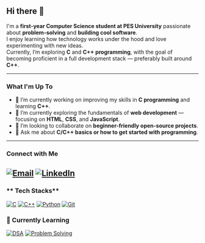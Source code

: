 ## Hi there 👋

I'm a **first-year Computer Science student at PES University** passionate about **problem-solving** and **building cool software**.  
I enjoy learning how technology works under the hood and love experimenting with new ideas.  
Currently, I’m exploring **C** and **C++ programming**, with the goal of becoming proficient in a full development stack — preferably built around **C++**.

---

### What I'm Up To
- 🔭 I’m currently working on improving my skills in **C programming** and learning **C++**.
- 🌱 I’m currently exploring the fundamentals of **web development** — focusing on **HTML**, **CSS**, and **JavaScript**.
- 👯 I’m looking to collaborate on **beginner-friendly open-source projects**.
- 💬 Ask me about **C/C++ basics or how to get started with programming**.
---
### **Connect with Me**

[![Email](https://img.shields.io/badge/Email-D14836?style=for-the-badge&logo=gmail&logoColor=white)](mailto:sachitgu11@gmail.com)
[![LinkedIn](https://img.shields.io/badge/LinkedIn-0077B5?style=for-the-badge&logo=linkedin&logoColor=white)](https://www.linkedin.com/in/sachit-gupta-694862377/)
---

### ** Tech Stacks**

[![C](https://img.shields.io/badge/C-00599C?style=for-the-badge&logo=c&logoColor=white)](https://en.wikipedia.org/wiki/C_(programming_language))
[![C++](https://img.shields.io/badge/C++-00599C?style=for-the-badge&logo=c%2B%2B&logoColor=white)](https://isocpp.org/)
[![Python](https://img.shields.io/badge/Python-3776AB?style=for-the-badge&logo=python&logoColor=white)](https://www.python.org/)
[![Git](https://img.shields.io/badge/Git-F05032?style=for-the-badge&logo=git&logoColor=white)](https://git-scm.com/)

### 🚀 Currently Learning
[![DSA](https://img.shields.io/badge/DSA-F7DF1E?style=for-the-badge&logo=data:image/png;base64,iVBORw0KGgoAAAANSUhEUgAAAAEAAAABCAQAAAC1HAwCAAAAC0lEQVR42mP8/wIAAgUBAmS5f88AAAAASUVORK5CYII=&logoColor=white)](https://en.wikipedia.org/wiki/Data_structures)
[![Problem Solving](https://img.shields.io/badge/Problem_Solving-LeetCode-orange?style=for-the-badge&logo=leetcode&logoColor=white)](https://leetcode.com/)


